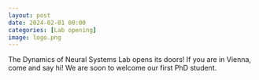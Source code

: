 ```yaml
---
layout: post
date: 2024-02-01 00:00
categories: [Lab opening]
image: logo.png
---
```


The Dynamics of Neural Systems Lab opens its doors! If you are in Vienna, come and say hi! We are soon to welcome our first PhD student.